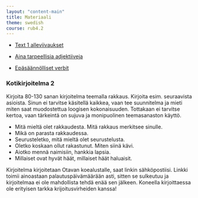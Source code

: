 ```yaml
---
layout: "content-main"
title: Materiaali
theme: swedish
course: rub4.2
---
```


- [Text 1 alleviivaukset](/media/rub4/text1_oikeat.pdf)

- [Aina tarpeellisia adjektiiveja](/media/rub4/adjektiivit_oikeat.pdf)
- [Epäsäännölliset verbit](/media/rub4/verbit_oikeat.pdf)

### Kotikirjoitelma 2

Kirjoita 80-130 sanan kirjoitelma teemalla rakkaus. Kirjoita esim. seuraavista asioista. Sinun ei tarvitse käsitellä kaikkea, vaan tee suunnitelma ja mieti miten saat muodostettua loogisen kokonaisuuden. Tottakaan ei tarvitse kertoa, vaan tärkeintä on sujuva ja monipuolinen teemasanaston käyttö.

* Mitä mieltä olet rakkaudesta. Mitä rakkaus merkitsee sinulle.
* Mikä on parasta rakkaudessa.
* Seurusteletko, mitä mieltä olet seurustelusta.
* Oletko koskaan ollut rakastunut. Miten siinä kävi.
* Aiotko mennä naimisiin, hankkia lapsia.
* Millaiset ovat hyvät häät, millaiset häät haluaisit.

Kirjoitelma kirjoitetaan Otavan koealustalle, saat linkin sähköpostiisi. Linkki toimii ainoastaan palautuspäivämäärään asti, sitten se sulkeutuu ja kirjoitelmaa ei ole mahdollista tehdä enää sen jälkeen. Koneella kirjoittaessa ole erityisen tarkka krijoitusvirheiden kanssa!
